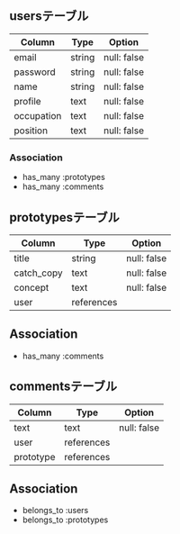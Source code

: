 ## usersテーブル

| Column     | Type   | Option      |
| ---------- | ------ | ----------- |
| email      | string | null: false |
| password   | string | null: false |
| name       | string | null: false |
| profile    | text   | null: false |
| occupation | text   | null: false |
| position   | text   | null: false |

### Association

- has_many :prototypes
- has_many :comments


## prototypesテーブル

| Column     | Type       | Option      |
| ---------- | ---------- | ----------- |
| title      | string     | null: false |
| catch_copy | text       | null: false |
| concept    | text       | null: false |
| user       | references |

## Association

- has_many :comments


## commentsテーブル

| Column    | Type       | Option      |
|---------- | ---------- | ----------- |
| text      | text       | null: false |
| user      | references |
| prototype | references |

## Association

- belongs_to :users
- belongs_to :prototypes